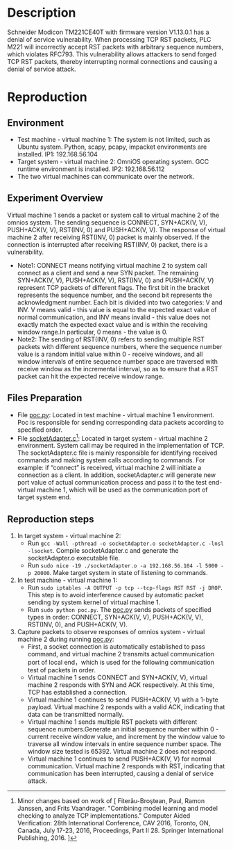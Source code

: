 # Description
Schneider Modicon TM221CE40T with firmware version V1.13.0.1 has a denial of service vulnerability. When processing TCP RST packets, PLC M221 will incorrectly accept RST packets with arbitrary sequence numbers, which violates RFC793. This vulnerability allows attackers to send forged TCP RST packets, thereby interrupting normal connections and causing a denial of service attack.

# Reproduction
## Environment
* Test machine - virtual machine 1: The system is not limited, such as Ubuntu system. Python, scapy, pcapy, impacket environments are installed. IP1: 192.168.56.104 
* Target system - virtual machine 2: OmniOS operating system. GCC runtime environment is installed. IP2: 192.168.56.112 
* The two virtual machines can communicate over the network.

## Experiment Overview
Virtual machine 1 sends a packet or system call to virtual machine 2 of the omnios system. The sending sequence is CONNECT, SYN+ACK(V, V), PUSH+ACK(V, V), RST(INV, 0) and PUSH+ACK(V, V). The response of virtual machine 2 after receiving RST(INV, 0) packet is mainly observed. If the connection is interrupted after receiving RST(INV, 0) packet, there is a vulnerability. 
* Note1: CONNECT means notifying virtual machine 2 to system call connect as a client and send a new SYN packet. The remaining SYN+ACK(V, V), PUSH+ACK(V, V), RST(INV, 0) and PUSH+ACK(V, V) represent TCP packets of different flags. The first bit in the bracket represents the sequence number, and the second bit represents the acknowledgment number. Each bit is divided into two categories: V and INV. V means valid - this value is equal to the expected exact value of normal communication, and INV means invalid - this value does not exactly match the expected exact value and is within the receiving window range.In particular, 0 means - the value is 0.
* Note2: The sending of RST(INV, 0) refers to sending multiple RST packets with different sequence numbers, where the sequence number value is a random initial value within 0 - receive windows, and  all window intervals of entire sequence number space are traversed with receive window as the incremental interval, so as to ensure that a RST packet can hit the expected receive window range.

## Files Preparation
* File [poc.py](https://github.com/zq-star/TCP-Vuln-Report/blob/master/Omnios-r151046-5.11/tcp-rst/poc.py): Located in test machine - virtual machine 1 environment. Poc is responsible for sending corresponding data packets according to specified order. 
* File [socketAdapter.c](https://github.com/zq-star/TCP-Vuln-Report/blob/master/Omnios-r151046-5.11/SutAdapter/socketAdapter.c)[^socketAdapterCode]: Located in target system - virtual machine 2 environment. System call may be required in the implementation of TCP. The socketAdapter.c file is mainly responsible for identifying received commands and making system calls according to commands. For example: if “connect” is received, virtual machine 2 will initiate a connection as a client. In addition, socketAdapter.c will generate new port value of actual communication process and pass it to the test end-virtual machine 1, which will be used as the communication port of target system end.

## Reproduction steps
1. In target system - virtual machine 2:
   * Run `gcc -Wall -pthread -o socketAdapter.o socketAdapter.c -lnsl -lsocket`. Compile socketAdapter.c and generate the socketAdapter.o executable file. 
   * Run `sudo nice -19 ./socketAdapter.o -a 192.168.56.104 -l 5000 -p 20000`. Make target system in state of listening to commands.
2. In test machine - virtual machine 1:
   * Run `sudo iptables -A OUTPUT -p tcp --tcp-flags RST RST -j DROP`. This step is to avoid interference caused by automatic packet sending by system kernel of virtual machine 1.
   * Run `sudo python poc.py`. The [poc.py](https://github.com/zq-star/TCP-Vuln-Report/blob/master/Omnios-r151046-5.11/tcp-rst/poc.py) sends packets of specified types in order: CONNECT, SYN+ACK(V, V), PUSH+ACK(V, V), RST(INV, 0), and PUSH+ACK(V, V).
3. Capture packets to observe responses of omnios system - virtual machine 2 during running [poc.py](https://github.com/zq-star/TCP-Vuln-Report/blob/master/Omnios-r151046-5.11/tcp-rst/poc.py):
   * First, a socket connection is automatically established to pass command, and virtual machine 2 transmits actual communication port of local end，which is used for the following communication test of packets in order.
   * Virtual machine 1 sends CONNECT and SYN+ACK(V, V), virtual machine 2 responds with SYN and ACK respectively. At this time, TCP has established a connection.
   * Virtual machine 1 continues to send PUSH+ACK(V, V) with a 1-byte payload. Virtual machine 2 responds with a valid ACK, indicating that data can be transmitted normally.
   * Virtual machine 1 sends multiple RST packets with different sequence numbers.Generate an initial sequence number within 0 - current receive window value, and increment by the window value to traverse all window intervals in entire sequence number space. The window size tested is 65392. Virtual machine 2 does not respond.
   * Virtual machine 1 continues to send PUSH+ACK(V, V) for normal communication. Virtual machine 2 responds with RST, indicating that communication has been interrupted, causing a denial of service attack.
  
[^socketAdapterCode]: Minor changes based on work of [ Fiterău-Broştean, Paul, Ramon Janssen, and Frits Vaandrager. "Combining model learning and model checking to analyze TCP implementations." Computer Aided Verification: 28th International Conference, CAV 2016, Toronto, ON, Canada, July 17-23, 2016, Proceedings, Part II 28. Springer International Publishing, 2016. ]


